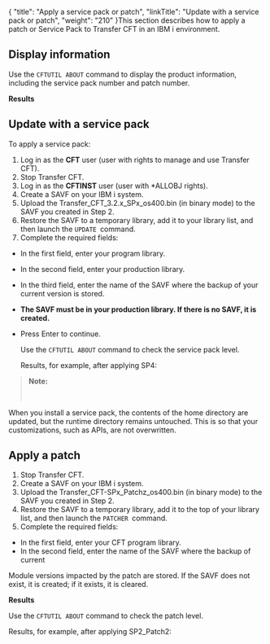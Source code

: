 {
    "title": "Apply a service pack or patch",
    "linkTitle": "Update with a service pack or patch",
    "weight": "210"
}This section describes how to apply a patch or Service Pack to Transfer CFT in an IBM i environment.

## Display information

Use the `CFTUTIL ABOUT` command to display the product information, including the service pack number and patch number.

**Results**

## Update with a service pack

To apply a service pack:

1.  Log in as the **CFT** user (user with rights to manage and use Transfer CFT).
2.  Stop Transfer CFT.
3.  Log in as the **CFTINST** user (user with \*ALLOBJ rights).
4.  Create a SAVF on your IBM i system.
5.  Upload the Transfer\_CFT\_3.2.x\_SPx\_os400.bin (in binary mode) to the SAVF you created in Step 2.
6.  Restore the SAVF to a temporary library, add it to your library list, and then launch the `UPDATE `command.
7.  Complete the required fields:

-   In the first field, enter your program library.

-   In the second field, enter your production library.

-   In the third field, enter the name of the SAVF where the backup of your current version is stored.

-   **The SAVF must be in your production library. If there is no SAVF, it is created.**

-   Press Enter to continue.

    Use the `CFTUTIL ABOUT` command to check the service pack level.

    Results, for example, after applying SP4:

> **Note:**
>
>  

When you install a service pack, the contents of the home directory are updated, but the runtime directory remains untouched. This is so that your customizations, such as APIs, are not overwritten.

## Apply a patch

1.  Stop Transfer CFT.
2.  Create a SAVF on your IBM i system.
3.  Upload the Transfer\_CFT-SPx\_Patchz\_os400.bin (in binary mode) to the SAVF you created in Step 2.
4.  Restore the SAVF to a temporary library, add it to the top of your library list, and then launch the `PATCHER `command.
5.  Complete the required fields:

-   In the first field, enter your CFT program library.
-   In the second field, enter the name of the SAVF where the backup of current

Module versions impacted by the patch are stored. If the SAVF does not exist, it is created; if it exists, it is cleared.

**Results**

Use the `CFTUTIL ABOUT` command to check the patch level.

Results, for example, after applying SP2\_Patch2:

